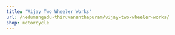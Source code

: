 ```yaml
---
title: "Vijay Two Wheeler Works"
url: /nedumangadu-thiruvananthapuram/vijay-two-wheeler-works/
shop: motorcycle
---
```

